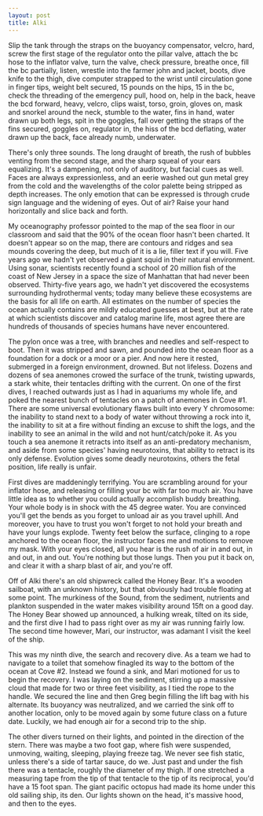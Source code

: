 ```yaml
---
layout: post
title: Alki
---
```


Slip the tank through the straps on the buoyancy compensator, velcro, hard, screw the first stage of the regulator onto the pillar valve, attach the bc hose to the inflator valve, turn the valve, check pressure, breathe once, fill the bc partially, listen, wrestle into the farmer john and jacket, boots, dive knife to the thigh, dive computer strapped to the wrist until circulation gone in finger tips, weight belt secured, 15 pounds on the hips, 15 in the bc, check the threading of the emergency pull, hood on, help in the back, heave the bcd forward, heavy, velcro, clips waist, torso, groin, gloves on, mask and snorkel around the neck, stumble to the water, fins in hand, water drawn up both legs, spit in the goggles, fall over getting the straps of the fins secured, goggles on, regulator in, the hiss of the bcd deflating, water drawn up the back, face already numb, underwater.

There's only three sounds. The long draught of breath, the rush of bubbles venting from the second stage, and the sharp squeal of your ears equalizing. It's a dampening, not only of auditory, but facial cues as well. Faces are always expressionless, and an eerie washed out gun metal grey from the cold and the wavelengths of the color palette being stripped as depth increases. The only emotion that can be expressed is through crude sign language and the widening of eyes. Out of air? Raise your hand horizontally and slice back and forth.

My oceanography professor pointed to the map of the sea floor in our classroom and said that the 90% of the ocean floor hasn't been charted. It doesn't appear so on the map, there are contours and ridges and sea mounds covering the deep, but much of it is a lie, filler text if you will. Five years ago we hadn't yet observed a giant squid in their natural environment. Using sonar, scientists recently found a school of 20 million fish of the coast of New Jersey in a space the size of Manhattan that had never been observed. Thirty-five years ago, we hadn't yet discovered the ecosystems surrounding hydrothermal vents; today many believe these ecosystems are the basis for all life on earth. All estimates on the number of species the ocean actually contains are mildly educated guesses at best, but at the rate at which scientists discover and catalog marine life, most agree there are hundreds of thousands of species humans have never encountered.

The pylon once was a tree, with branches and needles and self-respect to boot. Then it was stripped and sawn, and pounded into the ocean floor as a foundation for a dock or a moor or a pier. And now here it rested, submerged in a foreign environment, drowned. But not lifeless. Dozens and dozens of sea anemones crowed the surface of the trunk, twisting upwards, a stark white, their tentacles drifting with the current. On one of the first dives, I reached outwards just as I had in aquariums my whole life, and poked the nearest bunch of tentacles on a patch of anemones in Cove #1. There are some universal evolutionary flaws built into every Y chromosome: the inability to stand next to a body of water without throwing a rock into it, the inability to sit at a fire without finding an excuse to shift the logs, and the inability to see an animal in the wild and not hunt/catch/poke it. As you touch a sea anemone it retracts into itself as an anti-predatory mechanism, and aside from some species' having neurotoxins, that ability to retract is its only defense. Evolution gives some deadly neurotoxins, others the fetal position, life really is unfair.

First dives are maddeningly terrifying. You are scrambling around for your inflator hose, and releasing or filling your bc with far too much air. You have little idea as to whether you could actually accomplish buddy breathing. Your whole body is in shock with the 45 degree water. You are convinced you'll get the bends as you forget to unload air as you travel uphill. And moreover, you have to trust you won't forget to not hold your breath and have your lungs explode. Twenty feet below the surface, clinging to a rope anchored to the ocean floor, the instructor faces me and motions to remove my mask. With your eyes closed, all you hear is the rush of air in and out, in and out, in and out. You're nothing but those lungs. Then you put it back on, and clear it with a sharp blast of air, and you're off.

Off of Alki there's an old shipwreck called the Honey Bear. It's a wooden sailboat, with an unknown history, but that obviously had trouble floating at some point. The murkiness of the Sound, from the sediment, nutrients and plankton suspended in the water makes visibility around 15ft on a good day. The Honey Bear showed up announced, a hulking wreak, tilted on its side, and the first dive I had to pass right over as my air was running fairly low. The second time however, Mari, our instructor, was adamant I visit the keel of the ship.

This was my ninth dive, the search and recovery dive. As a team we had to navigate to a toilet that somehow finagled its way to the bottom of the ocean at Cove #2. Instead we found a sink, and Mari motioned for us to begin the recovery. I was laying on the sediment, stirring up a massive cloud that made for two or three feet visibility, as I tied the rope to the handle. We secured the line and then Greg begin filling the lift bag with his alternate. Its buoyancy was neutralized, and we carried the sink off to another location, only to be moved again by some future class on a future date. Luckily, we had enough air for a second trip to the ship.

The other divers turned on their lights, and pointed in the direction of the stern. There was maybe a two foot gap, where fish were suspended, unmoving, waiting, sleeping, playing freeze tag. We never see fish static, unless there's a side of tartar sauce, do we. Just past and under the fish there was a tentacle, roughly the diameter of my thigh. If one stretched a measuring tape from the tip of that tentacle to the tip of its reciprocal, you'd have a 15 foot span. The giant pacific octopus had made its home under this old sailing ship, its den. Our lights shown on the head, it's massive hood, and then to the eyes.